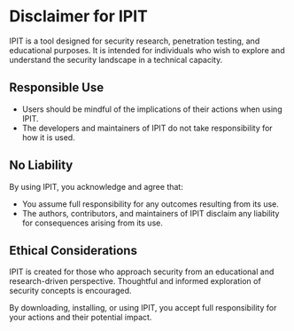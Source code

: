 # Disclaimer for IPIT

IPIT is a tool designed for security research, penetration testing, and educational purposes. It is intended for individuals who wish to explore and understand the security landscape in a technical capacity.

## Responsible Use
- Users should be mindful of the implications of their actions when using IPIT.
- The developers and maintainers of IPIT do not take responsibility for how it is used.

## No Liability
By using IPIT, you acknowledge and agree that:
- You assume full responsibility for any outcomes resulting from its use.
- The authors, contributors, and maintainers of IPIT disclaim any liability for consequences arising from its use.

## Ethical Considerations
IPIT is created for those who approach security from an educational and research-driven perspective. Thoughtful and informed exploration of security concepts is encouraged.

By downloading, installing, or using IPIT, you accept full responsibility for your actions and their potential impact.

